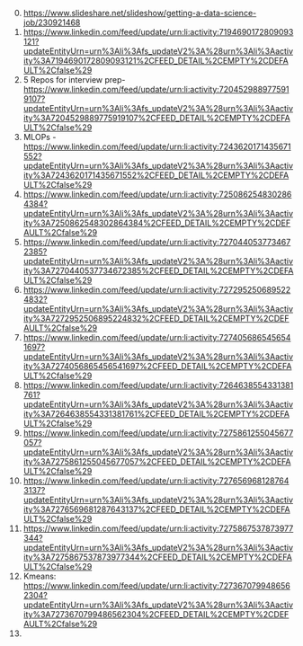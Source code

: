 0. https://www.slideshare.net/slideshow/getting-a-data-science-job/230921468
1. https://www.linkedin.com/feed/update/urn:li:activity:7194690172809093121?updateEntityUrn=urn%3Ali%3Afs_updateV2%3A%28urn%3Ali%3Aactivity%3A7194690172809093121%2CFEED_DETAIL%2CEMPTY%2CDEFAULT%2Cfalse%29
2. 5 Repos for interview prep- https://www.linkedin.com/feed/update/urn:li:activity:7204529889775919107?updateEntityUrn=urn%3Ali%3Afs_updateV2%3A%28urn%3Ali%3Aactivity%3A7204529889775919107%2CFEED_DETAIL%2CEMPTY%2CDEFAULT%2Cfalse%29
3. MLOPs - https://www.linkedin.com/feed/update/urn:li:activity:7243620171435671552?updateEntityUrn=urn%3Ali%3Afs_updateV2%3A%28urn%3Ali%3Aactivity%3A7243620171435671552%2CFEED_DETAIL%2CEMPTY%2CDEFAULT%2Cfalse%29
4. https://www.linkedin.com/feed/update/urn:li:activity:7250862548302864384?updateEntityUrn=urn%3Ali%3Afs_updateV2%3A%28urn%3Ali%3Aactivity%3A7250862548302864384%2CFEED_DETAIL%2CEMPTY%2CDEFAULT%2Cfalse%29
5. https://www.linkedin.com/feed/update/urn:li:activity:7270440537734672385?updateEntityUrn=urn%3Ali%3Afs_updateV2%3A%28urn%3Ali%3Aactivity%3A7270440537734672385%2CFEED_DETAIL%2CEMPTY%2CDEFAULT%2Cfalse%29
6. https://www.linkedin.com/feed/update/urn:li:activity:7272952506895224832?updateEntityUrn=urn%3Ali%3Afs_updateV2%3A%28urn%3Ali%3Aactivity%3A7272952506895224832%2CFEED_DETAIL%2CEMPTY%2CDEFAULT%2Cfalse%29
7. https://www.linkedin.com/feed/update/urn:li:activity:7274056865456541697?updateEntityUrn=urn%3Ali%3Afs_updateV2%3A%28urn%3Ali%3Aactivity%3A7274056865456541697%2CFEED_DETAIL%2CEMPTY%2CDEFAULT%2Cfalse%29
8. https://www.linkedin.com/feed/update/urn:li:activity:7264638554331381761?updateEntityUrn=urn%3Ali%3Afs_updateV2%3A%28urn%3Ali%3Aactivity%3A7264638554331381761%2CFEED_DETAIL%2CEMPTY%2CDEFAULT%2Cfalse%29
9. https://www.linkedin.com/feed/update/urn:li:activity:7275861255045677057?updateEntityUrn=urn%3Ali%3Afs_updateV2%3A%28urn%3Ali%3Aactivity%3A7275861255045677057%2CFEED_DETAIL%2CEMPTY%2CDEFAULT%2Cfalse%29
10. https://www.linkedin.com/feed/update/urn:li:activity:7276569681287643137?updateEntityUrn=urn%3Ali%3Afs_updateV2%3A%28urn%3Ali%3Aactivity%3A7276569681287643137%2CFEED_DETAIL%2CEMPTY%2CDEFAULT%2Cfalse%29
11. https://www.linkedin.com/feed/update/urn:li:activity:7275867537873977344?updateEntityUrn=urn%3Ali%3Afs_updateV2%3A%28urn%3Ali%3Aactivity%3A7275867537873977344%2CFEED_DETAIL%2CEMPTY%2CDEFAULT%2Cfalse%29
12. Kmeans: https://www.linkedin.com/feed/update/urn:li:activity:7273670799486562304?updateEntityUrn=urn%3Ali%3Afs_updateV2%3A%28urn%3Ali%3Aactivity%3A7273670799486562304%2CFEED_DETAIL%2CEMPTY%2CDEFAULT%2Cfalse%29
13. 
